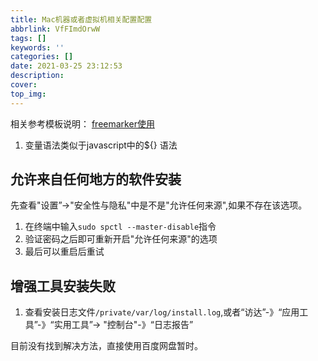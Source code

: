 ```yaml
---
title: Mac机器或者虚拟机相关配置配置
abbrlink: VfFImdOrwW
tags: []
keywords: ''
categories: []
date: 2021-03-25 23:12:53
description:
cover: 
top_img:
---
```


相关参考模板说明： [freemarker使用](https://juejin.im/post/5b598eccf265da0f4e62dfbc)

1. 变量语法类似于javascript中的${} 语法

## 允许来自任何地方的软件安装

先查看"设置”->"安全性与隐私"中是不是"允许任何来源",如果不存在该选项。

1. 在终端中输入`sudo spctl --master-disable`指令
2. 验证密码之后即可重新开启"允许任何来源"的选项
3. 最后可以重启后重试

## 增强工具安装失败

1. 查看安装日志文件`/private/var/log/install.log`,或者“访达”-》“应用工具”-》“实用工具”-> "控制台"-》“日志报告”

目前没有找到解决方法，直接使用百度网盘暂时。


